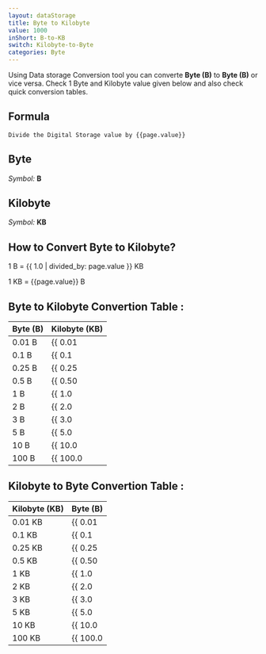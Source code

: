 ```yaml
---
layout: dataStorage
title: Byte to Kilobyte
value: 1000
inShort: B-to-KB
switch: Kilobyte-to-Byte
categories: Byte
---
```


Using Data storage Conversion tool you can converte **Byte (B)** to **Byte (B)** or vice versa. Check 1 Byte and Kilobyte value given below and also check quick conversion tables.

## Formula
`Divide the Digital Storage value by {{page.value}}`

## Byte
*Symbol:* **B**

## Kilobyte
*Symbol:* **KB**

## How to Convert Byte to Kilobyte?

1 B = {{ 1.0 | divided_by: page.value }} KB

1 KB = {{page.value}} B


## Byte to Kilobyte Convertion Table :

| Byte (B) | Kilobyte (KB) |
| ---- | ---- |
| 0.01 B | {{ 0.01 | divided_by: page.value }} KB |
| 0.1 B | {{ 0.1 | divided_by: page.value }} KB |
| 0.25 B | {{ 0.25 | divided_by: page.value }} KB |
| 0.5 B | {{ 0.50 | divided_by: page.value }} KB |
| 1 B | {{ 1.0 | divided_by: page.value }} KB |
| 2 B | {{ 2.0 | divided_by: page.value }} KB |
| 3 B | {{ 3.0 | divided_by: page.value }} KB |
| 5 B | {{ 5.0 | divided_by: page.value }} KB |
| 10 B | {{ 10.0 | divided_by: page.value }} KB |
| 100 B | {{ 100.0 | divided_by: page.value }} KB |

## Kilobyte to Byte Convertion Table :

| Kilobyte (KB) | Byte (B) |
| ---- | ---- |
| 0.01 KB | {{ 0.01 | times: page.value }} B |
| 0.1 KB | {{ 0.1 | times: page.value }} B |
| 0.25 KB | {{ 0.25 | times: page.value }} B |
| 0.5 KB | {{ 0.50 | times: page.value }} B |
| 1 KB | {{ 1.0 | times: page.value }} B |
| 2 KB | {{ 2.0 | times: page.value }} B |
| 3 KB | {{ 3.0 | times: page.value }} B |
| 5 KB | {{ 5.0 | times: page.value }} B |
| 10 KB | {{ 10.0 | times: page.value }} B |
| 100 KB | {{ 100.0 | times: page.value }} B |


<script>
document.getElementById('selectInput')[1].selected = true
document.getElementById('selectOutput')[4].selected = true
</script>

